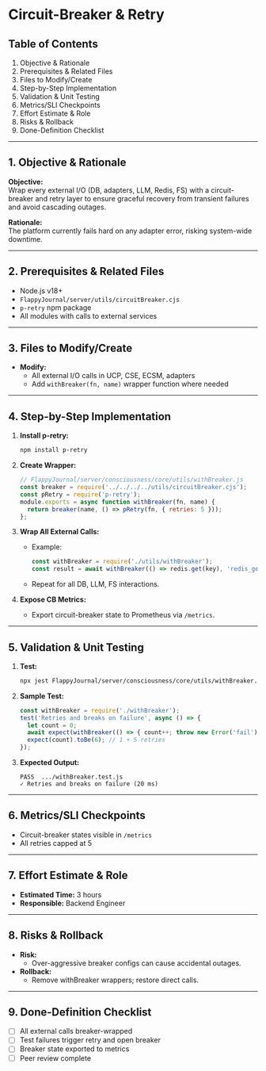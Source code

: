 # Circuit-Breaker & Retry

## Table of Contents
1. Objective & Rationale
2. Prerequisites & Related Files
3. Files to Modify/Create
4. Step-by-Step Implementation
5. Validation & Unit Testing
6. Metrics/SLI Checkpoints
7. Effort Estimate & Role
8. Risks & Rollback
9. Done-Definition Checklist

---

## 1. Objective & Rationale

**Objective:**  
Wrap every external I/O (DB, adapters, LLM, Redis, FS) with a circuit-breaker and retry layer to ensure graceful recovery from transient failures and avoid cascading outages.

**Rationale:**  
The platform currently fails hard on any adapter error, risking system-wide downtime.

---

## 2. Prerequisites & Related Files

- Node.js v18+
- `FlappyJournal/server/utils/circuitBreaker.cjs`
- `p-retry` npm package
- All modules with calls to external services

---

## 3. Files to Modify/Create

- **Modify:**  
  - All external I/O calls in UCP, CSE, ECSM, adapters
  - Add `withBreaker(fn, name)` wrapper function where needed

---

## 4. Step-by-Step Implementation

1. **Install p-retry:**
   ```sh
   npm install p-retry
   ```

2. **Create Wrapper:**
   ```js
   // FlappyJournal/server/consciousness/core/utils/withBreaker.js
   const breaker = require('../../../../utils/circuitBreaker.cjs');
   const pRetry = require('p-retry');
   module.exports = async function withBreaker(fn, name) {
     return breaker(name, () => pRetry(fn, { retries: 5 }));
   };
   ```

3. **Wrap All External Calls:**
   - Example:
     ```js
     const withBreaker = require('./utils/withBreaker');
     const result = await withBreaker(() => redis.get(key), 'redis_get');
     ```
   - Repeat for all DB, LLM, FS interactions.

4. **Expose CB Metrics:**
   - Export circuit-breaker state to Prometheus via `/metrics`.

---

## 5. Validation & Unit Testing

1. **Test:**
   ```sh
   npx jest FlappyJournal/server/consciousness/core/utils/withBreaker.test.js
   ```
2. **Sample Test:**
   ```js
   const withBreaker = require('./withBreaker');
   test('Retries and breaks on failure', async () => {
     let count = 0;
     await expect(withBreaker(() => { count++; throw new Error('fail'); }, 'fail_test')).rejects.toThrow();
     expect(count).toBe(6); // 1 + 5 retries
   });
   ```

3. **Expected Output:**
   ```
   PASS  .../withBreaker.test.js
   ✓ Retries and breaks on failure (20 ms)
   ```

---

## 6. Metrics/SLI Checkpoints

- Circuit-breaker states visible in `/metrics`
- All retries capped at 5

---

## 7. Effort Estimate & Role

- **Estimated Time:** 3 hours  
- **Responsible:** Backend Engineer

---

## 8. Risks & Rollback

- **Risk:**  
  - Over-aggressive breaker configs can cause accidental outages.
- **Rollback:**  
  - Remove withBreaker wrappers; restore direct calls.

---

## 9. Done-Definition Checklist

- [ ] All external calls breaker-wrapped
- [ ] Test failures trigger retry and open breaker
- [ ] Breaker state exported to metrics
- [ ] Peer review complete